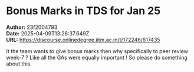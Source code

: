 # Bonus Marks in TDS for Jan 25

**Author:** 23f2004793  
**Date:** 2025-04-09T13:26:37.649Z  
**URL:** https://discourse.onlinedegree.iitm.ac.in/t/172246/617435

It the team wants to give bonus marks then why specifically to peer review week-7 ? Like all the GAs were equally important ! So please do something about this.
